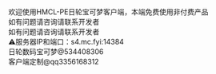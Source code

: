 <meta http-equiv="Content-Type" content="text/html; charset=utf-8">
欢迎使用HMCL-PE日轮宝可梦客户端，本端免费使用非付费产品<br/>
如有问题请咨询请联系开发者<br/>
如有问题请咨询请联系开发者<br/>
⚠服务器IP和端口：s4.mc.fyi:14384<br/>
日轮数码宝可梦@534408306<br/>
客户端定制@qq3356168312
